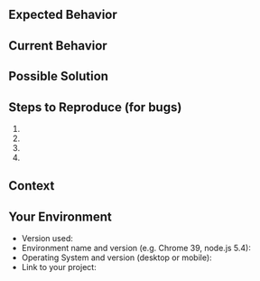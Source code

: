 <!--- Provide a general summary of the issue in the Title above -->

## Expected Behavior
<!--- If you're describing a bug, tell us what should happen -->
<!--- If you're suggesting a change/improvement, tell us how it should work -->



## Current Behavior
<!--- If describing a bug, tell us what happens instead of the expected behavior -->
<!--- If suggesting a change/improvement, explain the difference from current behavior -->



## Possible Solution
<!--- Not obligatory, but suggest a fix/reason for the bug, -->
<!--- or ideas how to implement the addition or change -->



## Steps to Reproduce (for bugs)
<!--- Provide a link to a live example, or an unambiguous set of steps to -->
<!--- reproduce this bug. Include code to reproduce, if relevant -->

1. 
2. 
3. 
4. 



## Context
<!--- How has this issue affected you? What are you trying to accomplish? -->
<!--- Providing context helps us come up with a solution that is most useful in the real world -->



## Your Environment
<!--- Include as many relevant details about the environment you experienced the bug in -->
* Version used:
* Environment name and version (e.g. Chrome 39, node.js 5.4):
* Operating System and version (desktop or mobile):
* Link to your project:
